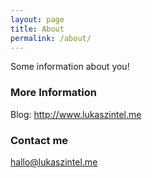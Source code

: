 ```yaml
---
layout: page
title: About
permalink: /about/
---
```


Some information about you!

### More Information

Blog: http://www.lukaszintel.me

### Contact me

[hallo@lukaszintel.me](mailto:hallo@lukaszintel.me)
